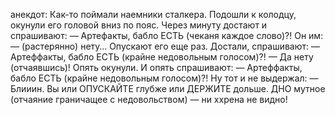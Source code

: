 анекдот:
 Как-то поймали наемники сталкера. Подошли к колодцу, окунули его головой вниз по пояс. Через минуту достают и спрашивают:
— Артефакты, бабло ЕСТЬ (чеканя каждое слово)?!
Он им:
— (растерянно) нету…
Опускают его еще раз. Достали, спрашивают:
— Артеффакты, бабло ЕСТЬ (крайне недовольным голосом)?!
— Да нету (отчаявшись)!
Опять окунули. И опять спрашивают:
— Артеффакты, бабло ЕСТЬ (крайне недовольным голосом)?!
Ну тот и не выдержал:
— Блииин. Вы или ОПУСКАЙТЕ глубже или ДЕРЖИТЕ дольше. ДНО мутное (отчаяние граничащее с недовольством) — ни ххрена не видно!
